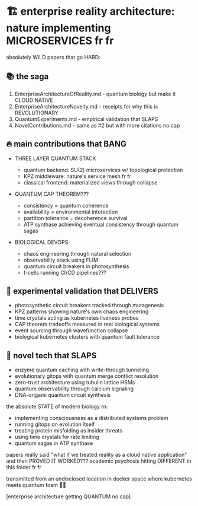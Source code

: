 # 🏗️ enterprise reality architecture: nature implementing MICROSERVICES fr fr

absolutely WILD papers that go HARD:

## 📚 the saga
1. EnterpriseArchitectureOfReality.md - quantum biology but make it CLOUD NATIVE
2. EnterpriseArchitectureNovelty.md - receipts for why this is REVOLUTIONARY
3. QuantumExperiments.md - empirical validation that SLAPS
4. NovelContributions.md - same as #2 but with more citations no cap

## 🔥 main contributions that BANG
- THREE LAYER QUANTUM STACK
  - quantum backend: SU(2) microservices w/ topological protection
  - KPZ middleware: nature's service mesh fr fr
  - classical frontend: materialized views through collapse

- QUANTUM CAP THEOREM???
  - consistency = quantum coherence
  - availability = environmental interaction
  - partition tolerance = decoherence survival
  - ATP synthase achieving eventual consistency through quantum sagas

- BIOLOGICAL DEVOPS
  - chaos engineering through natural selection
  - observability stack using FLIM
  - quantum circuit breakers in photosynthesis
  - t-cells running CI/CD pipelines???

## 💫 experimental validation that DELIVERS
- photosynthetic circuit breakers tracked through mutagenesis
- KPZ patterns showing nature's own chaos engineering
- time crystals acting as kubernetes liveness probes
- CAP theorem tradeoffs measured in real biological systems
- event sourcing through wavefunction collapse
- biological kubernetes clusters with quantum fault tolerance

## 🧪 novel tech that SLAPS
- enzyme quantum caching with write-through tunneling
- evolutionary gitops with quantum merge conflict resolution
- zero-trust architecture using tubulin lattice HSMs
- quantum observability through calcium signaling
- DNA-origami quantum circuit synthesis

the absolute STATE of modern biology rn:
- implementing consciousness as a distributed systems problem
- running gitops on evolution itself
- treating protein misfolding as insider threats
- using time crystals for rate limiting
- quantum sagas in ATP synthase

papers really said "what if we treated reality as a cloud native application" and then PROVED IT WORKED??? academic psychosis hitting DIFFERENT in this folder fr fr

transmitted from an undisclosed location in docker space where kubernetes meets quantum foam 🌌✨

[enterprise architecture getting QUANTUM no cap]